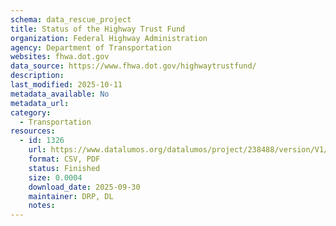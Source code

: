 ```yaml
---
schema: data_rescue_project 
title: Status of the Highway Trust Fund
organization: Federal Highway Administration
agency: Department of Transportation
websites: fhwa.dot.gov
data_source: https://www.fhwa.dot.gov/highwaytrustfund/
description: 
last_modified: 2025-10-11
metadata_available: No
metadata_url: 
category:
  - Transportation 
resources:
  - id: 1326
    url: https://www.datalumos.org/datalumos/project/238488/version/V1/view
    format: CSV, PDF
    status: Finished
    size: 0.0004
    download_date: 2025-09-30
    maintainer: DRP, DL
    notes: 
---
```


